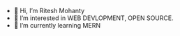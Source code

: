 - 👋 Hi, I’m Ritesh Mohanty
- 👀 I’m interested in WEB DEVLOPMENT, OPEN SOURCE.
- 🌱 I’m currently learning MERN

<!---
mohanty-ritesh/mohanty-ritesh is a ✨ special ✨ repository because its `README.md` (this file) appears on your GitHub profile.
You can click the Preview link to take a look at your changes.
--->
